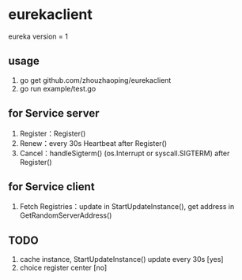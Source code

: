 # eurekaclient
eureka version = 1

## usage
1. go get github.com/zhouzhaoping/eurekaclient
2. go run example/test.go

## for Service server
1. Register：Register()  
2. Renew：every 30s Heartbeat after Register()   
3. Cancel：handleSigterm() (os.Interrupt or syscall.SIGTERM) after Register() 

## for Service client
1. Fetch Registries：update in StartUpdateInstance(), get address in GetRandomServerAddress()

## TODO
1. cache instance, StartUpdateInstance() update every 30s [yes]
2. choice register center [no]